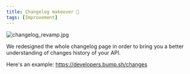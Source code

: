 ```yaml
---
title: Changelog makeover 💄
tags: [Improvement]
---
```


![changelog_revamp.jpg](/images/changelog/changelog_revamp.jpg)


We redesigned the whole changelog page in order to bring you a better understanding of changes history of your API.

Here's an example: https://developers.bump.sh/changes
